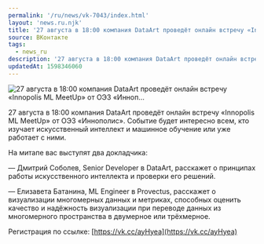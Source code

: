 ```yaml
---
permalink: '/ru/news/vk-7043/index.html'
layout: 'news.ru.njk'
title: '27 августа в 18:00 компания DataArt проведёт онлайн встречу «Innopolis ML MeetUp» от ОЭЗ «Инноп'
source: ВКонтакте
tags:
  - news_ru
description: '27 августа в 18:00 компания DataArt проведёт онлайн встречу «Innopolis ML MeetUp» от ОЭЗ «Инноп…'
updatedAt: 1598346060
---
```

![27 августа в 18:00 компания DataArt проведёт онлайн встречу «Innopolis ML MeetUp» от ОЭЗ «Инноп…](https://sun9-34.userapi.com/impg/twuC3HF77364N0SnqsDOkgqda8XsZgxW2BnTwg/MWGSNqF4bUE.jpg?size=1280x720&quality=96&sign=1091957efd890c542bc8770a080a6aad&c_uniq_tag=-yEyp8uLS4iKlJ3pxKnFpU6RENU6NQmw-4FSpnx_wkA&type=album)

27 августа в 18:00 компания DataArt проведёт онлайн встречу «Innopolis ML MeetUp» от ОЭЗ «Иннополис». Событие будет интересно всем, кто изучает искусственный интеллект и машинное обучение или уже работает с ними.

На митапе вас выступят два докладчика:

— Дмитрий Соболев, Senior Developer в DataArt, расскажет о принципах работы искусственного интеллекта и проверки его решений.

— Елизавета Батанина, ML Engineer в Provectus, расскажет о визуализации многомерных данных и метриках, способных оценить качество и надёжность визуализации при переводе данных из многомерного пространства в двумерное или трёхмерное.

Регистрация по ссылке: [https://vk.cc/ayHyea](https://vk.cc/ayHyea)
